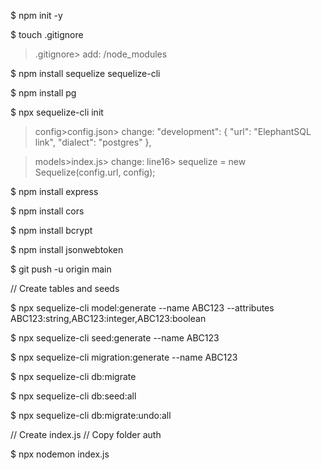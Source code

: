 $ npm init -y

$ touch .gitignore

> .gitignore> add: /node_modules

$ npm install sequelize sequelize-cli

$ npm install pg

$ npx sequelize-cli init

> config>config.json> change:
> "development": {
> "url": "ElephantSQL link",
> "dialect": "postgres"
> },

> models>index.js> change:
> line16> sequelize = new Sequelize(config.url, config);

$ npm install express

$ npm install cors

$ npm install bcrypt

$ npm install jsonwebtoken

$ git push -u origin main

// Create tables and seeds

$ npx sequelize-cli model:generate --name ABC123 --attributes ABC123:string,ABC123:integer,ABC123:boolean

$ npx sequelize-cli seed:generate --name ABC123

$ npx sequelize-cli migration:generate --name ABC123

$ npx sequelize-cli db:migrate

$ npx sequelize-cli db:seed:all

$ npx sequelize-cli db:migrate:undo:all

// Create index.js
// Copy folder auth

$ npx nodemon index.js
